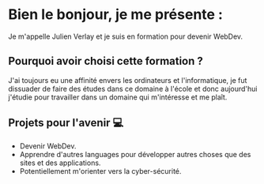 # Bien le bonjour, je me présente :

Je m'appelle Julien Verlay et je suis en formation pour devenir WebDev.

## Pourquoi avoir choisi cette formation ?

J'ai toujours eu une affinité envers les ordinateurs et l'informatique, je fut dissuader de faire des études dans ce domaine à l'école et donc aujourd'hui j'étudie pour travailler dans un domaine qui m'intéresse et me plaît.

## Projets pour l'avenir :computer:

 - Devenir WebDev.
 - Apprendre d'autres languages pour développer autres choses que des sites et des applications.
 - Potentiellement m'orienter vers la cyber-sécurité.

<!--
**Julien-Verlay/Julien-Verlay** is a ✨ _special_ ✨ repository because its `README.md` (this file) appears on your GitHub profile.

Here are some ideas to get you started:

- 🔭 I’m currently working on ...
- 🌱 I’m currently learning ...
- 👯 I’m looking to collaborate on ...
- 🤔 I’m looking for help with ...
- 💬 Ask me about ...
- 📫 How to reach me: ...
- 😄 Pronouns: ...
- ⚡ Fun fact: ...
-->
